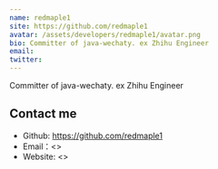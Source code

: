 ```yaml
---
name: redmaple1
site: https://github.com/redmaple1
avatar: /assets/developers/redmaple1/avatar.png
bio: Committer of java-wechaty. ex Zhihu Engineer
email: 
twitter: 
---
```


Committer of java-wechaty. ex Zhihu Engineer

## Contact me

- Github: <https://github.com/redmaple1>
- Email：<>
- Website: <>
  